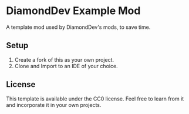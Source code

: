 # DiamondDev Example Mod

A template mod used by DiamondDev's mods, to save time.

## Setup

1. Create a fork of this as your own project.
2. Clone and Import to an IDE of your choice.

## License

This template is available under the CC0 license. Feel free to learn from it and incorporate it in your own projects.

